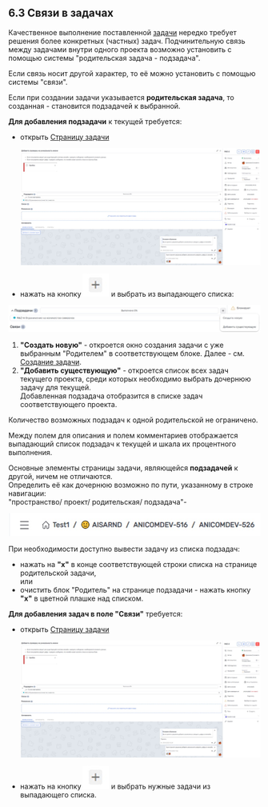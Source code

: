 ## 6.3 Связи в задачах

Качественное выполнение поставленной [задачи](6_task.md) нередко требует решения более конкретных (частных) задач.
Подчинительную связь между задачами внутри одного проекта возможно установить с помощью системы "родительская задача - подзадача".

Если связь носит другой характер, то её можно установить с помощью системы "связи".  

Если при создании задачи указывается **родительская задача**, то созданная - становится подзадачей к выбранной.  

**Для добавления подзадачи** к текущей требуется:

- открыть [Страницу задачи](6.2_task_page/6.2_task_page.md)

  ![6.2-1](/imgs/6.2-1.jpg)

- нажать на кнопку ![+создать_проект](/imgs/создать_проект.jpg) и выбрать из выпадающего списка:

![6.3-1](/imgs/6.3-1.jpg)

1. **"Создать новую"** - откроется окно создания задачи с уже выбранным "Родителем" в соответствующем блоке. Далее - см. [Создание задачи](6.1_create.md).  
2. **"Добавить существующую"** - откроется список всех задач текущего проекта, среди которых необходимо выбрать дочернюю задачу для текущей.  
Добавленная подзадача отобразится в списке задач соответствующего проекта.

Количество возможных подзадач к одной родительской не ограничено.

Между полем для описания и полем комментариев отображается выпадающий список подзадач к текущей и шкала их процентного выполнения.

Основные элементы страницы задачи, являющейся **подзадачей** к другой, ничем не отличаются.  
Определить её как дочернюю возможно по пути, указанному в строке навигации:  
"пространство/ проект/ родительская/ подзадача"-

![6.3-4](/imgs/6.3-4.jpg)

При необходимости доступно вывести задачу из списка подзадач:  

   - нажать на **"х"** в конце соответствующей строки списка на странице родительской задачи,  
или
   - очистить блок "Родитель" на странице подзадачи - нажать кнопку **"х"** в цветной плашке над списком.



**Для добавления задач в поле "Связи"** требуется:
- открыть [Страницу задачи](6.2_task_page/6.2_task_page.md)

  ![6.2-1](/imgs/6.2-1.jpg)

- нажать на кнопку ![создать_проект](/imgs/создать_проект.jpg) и выбрать нужные задачи из выпадающего списка.




